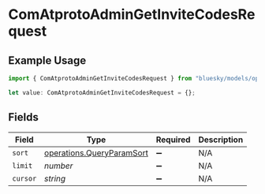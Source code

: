 # ComAtprotoAdminGetInviteCodesRequest

## Example Usage

```typescript
import { ComAtprotoAdminGetInviteCodesRequest } from "bluesky/models/operations";

let value: ComAtprotoAdminGetInviteCodesRequest = {};
```

## Fields

| Field                                                                  | Type                                                                   | Required                                                               | Description                                                            |
| ---------------------------------------------------------------------- | ---------------------------------------------------------------------- | ---------------------------------------------------------------------- | ---------------------------------------------------------------------- |
| `sort`                                                                 | [operations.QueryParamSort](../../models/operations/queryparamsort.md) | :heavy_minus_sign:                                                     | N/A                                                                    |
| `limit`                                                                | *number*                                                               | :heavy_minus_sign:                                                     | N/A                                                                    |
| `cursor`                                                               | *string*                                                               | :heavy_minus_sign:                                                     | N/A                                                                    |